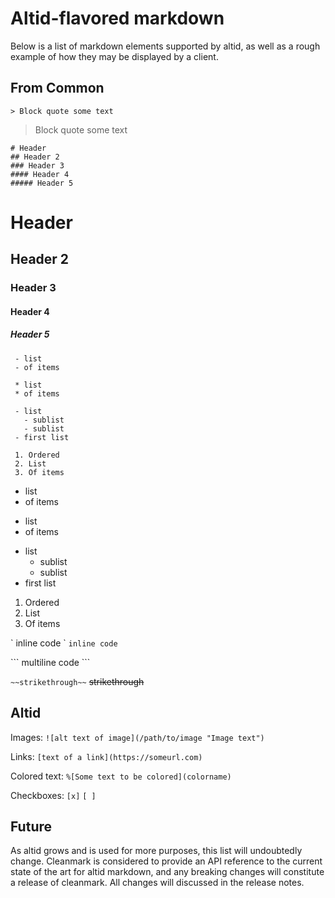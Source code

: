 # Altid-flavored markdown

Below is a list of markdown elements supported by altid, as well as a rough example of how they may be displayed by a client.

## From Common

` > Block quote some text `

> Block quote some text

```
# Header
## Header 2 
### Header 3
#### Header 4
##### Header 5
```

# Header
## Header 2
### Header 3
#### Header 4
##### Header 5

```
 - list
 - of items

 * list
 * of items

 - list
   - sublist
   - sublist
 - first list

 1. Ordered
 2. List
 3. Of items
```
 - list
 - of items

 * list
 * of items

 - list
   - sublist
   - sublist
 - first list

 1. Ordered
 2. List
 3. Of items

\` inline code \`
`inline code`

\`\`\`
multiline
code
\`\`\`

`~~strikethrough~~`
~~strikethrough~~

## Altid

Images:
`![alt text of image](/path/to/image "Image text")`

Links:
`[text of a link](https://someurl.com)`

Colored text:
`%[Some text to be colored](colorname)`

Checkboxes:
`[x]`
`[ ]`

## Future

As altid grows and is used for more purposes, this list will undoubtedly change.
Cleanmark is considered to provide an API reference to the current state of the art for altid markdown, and any breaking changes will constitute a release of cleanmark. All changes will discussed in the release notes.
